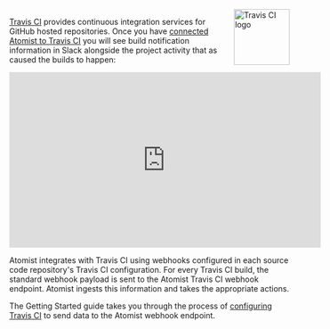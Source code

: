 <img style="float:right; margin-top:0px; margin-right:0px; margin-bottom:10px; margin-left:10px;" src="../images/travis-ci-logo.png" height="100px" width="100px" alt="Travis CI logo"/>

[Travis CI][travis] provides continuous integration services for
GitHub hosted repositories. Once you have [connected Atomist to Travis CI][config]
you will see build notification information in Slack alongside the project activity
that as caused the builds to happen:

<div class="ss-container">
<iframe id="ytplayer" width="560" height="315" src="https://www.youtube.com/embed/ZrxUS6NvF_U" frameborder="0" allowfullscreen loop="1"></iframe>
</div>

Atomist integrates with Travis CI using
webhooks configured in each source code repository's Travis CI
configuration.  For every Travis CI build, the standard webhook
payload is sent to the Atomist Travis CI webhook endpoint.  Atomist
ingests this information and takes the appropriate actions.

The Getting Started guide takes you through the process
of [configuring Travis CI][config] to send data to the Atomist webhook
endpoint.

[travis]: https://travis-ci.org/ (Travis CI)
[config]: /getting-started/travis-ci.md (Atomist and Travis CI)
